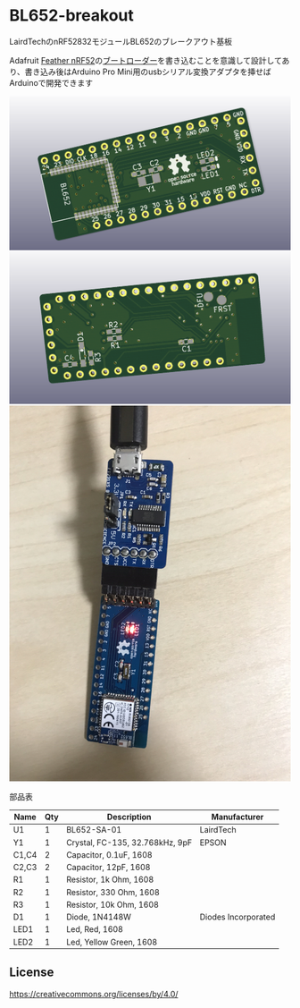 # BL652-breakout

LairdTechのnRF52832モジュールBL652のブレークアウト基板

Adafruit [Feather nRF52](https://www.adafruit.com/product/3406)の[ブートローダー](https://github.com/adafruit/Adafruit_nRF52_Arduino)を書き込むことを意識して設計してあり、書き込み後はArduino Pro Mini用のusbシリアル変換アダプタを挿せばArduinoで開発できます

![1](./images/1.PNG)
![2](./images/2.PNG)
![3](./images/3.PNG)

部品表

| Name | Qty | Description | Manufacturer
----|----|----|----
| U1 | 1 | BL652-SA-01 | LairdTech |
| Y1 | 1 | Crystal, FC-135, 32.768kHz, 9pF | EPSON |
| C1,C4 | 2 | Capacitor, 0.1uF, 1608 ||
| C2,C3 | 2 | Capacitor, 12pF, 1608 ||
| R1 | 1 | Resistor, 1k Ohm, 1608 ||
| R2 | 1 | Resistor, 330 Ohm, 1608 ||
| R3 | 1 | Resistor, 10k Ohm, 1608 ||
| D1 | 1 | Diode, 1N4148W | Diodes Incorporated |
| LED1 | 1 | Led, Red, 1608 ||
| LED2 | 1 | Led, Yellow Green, 1608 ||

## License

https://creativecommons.org/licenses/by/4.0/
